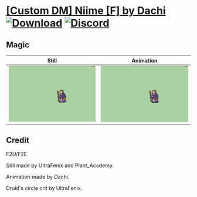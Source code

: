 # [\[Custom DM\] Niime \[F\] by Dachi](./) [![Download](https://img.shields.io/badge/Download--red?style=social&logo=github)](https://minhaskamal.github.io/DownGit/#/home?url=https://github.com/Klokinator/FE-Repo/tree/main/Battle%20Animations%2FMagi%20-%20Dark-Type%2F%5BCustom%20DM%5D%20Niime%20%5BF%5D%20by%20Dachi%2F6.%20Magic%20(Druid's%20circle%20crit)) [![Discord](https://img.shields.io/badge/Discord--blue?style=social&logo=discord)](https://discord.gg/C7VNGnyTPA)

## Magic

| Still | Animation |
| :---: | :-------: |
| ![Magic still](./Magic_000.png) | ![Magic](./Magic.gif) |

## Credit

F2U/F2E

Still made by UltraFenix and Plant_Academy.

Animation made by Dachi.

Druid's circle crit by UltraFenix.
